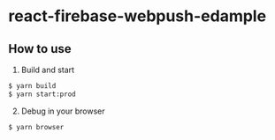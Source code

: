 # react-firebase-webpush-edample

## How to use

1. Build and start

```bash
$ yarn build
$ yarn start:prod
```

2. Debug in your browser

```bash
$ yarn browser
```